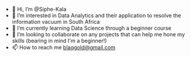 - 👋 Hi, I’m @Siphe-Kala
- 👀 I’m interested in Data Analytics and their application to resolve the information vacuum in South Africa
- 🌱 I’m currently learning Data Science through a beginner course
- 💞️ I’m looking to collaborate on any projects that can help me hone my skills (bearing in mind I'm a beginner!)
- 📫 How to reach me blaqgold@gmail.com

<!---
Siphe-Kala/Siphe-Kala is a ✨ special ✨ repository because its `README.md` (this file) appears on your GitHub profile.
You can click the Preview link to take a look at your changes.
--->
